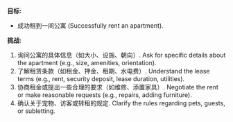 **目标:**
- 成功租到一间公寓 (Successfully rent an apartment).

**挑战:**
1. 询问公寓的具体信息（如大小、设施、朝向）.
   Ask for specific details about the apartment (e.g., size, amenities, orientation).
2. 了解租赁条款（如租金、押金、租期、水电费）.
   Understand the lease terms (e.g., rent, security deposit, lease duration, utilities).
3. 协商租金或提出一些合理的要求（如维修、添置家具）.
   Negotiate the rent or make reasonable requests (e.g., repairs, adding furniture).
4. 确认关于宠物、访客或转租的规定.
   Clarify the rules regarding pets, guests, or subletting.